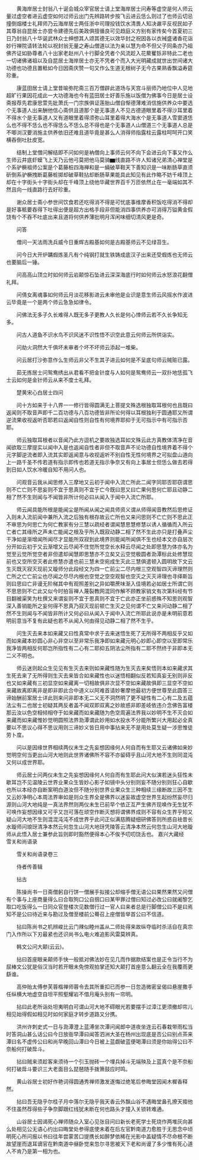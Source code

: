 <!-- { "loadSidebar": true } -->
　　黄海岸居士封翁八十诞会城众宰官居士请上堂海岸居士问寿等虚空是何人师云量过虚空者进云虚空如何过师云出门先辨路转步按飞云进云恁么则过了也师云切忌撞倒烟楼士礼拜师乃云海岸居士两任浙中司理投钱饮水清畏人知决谳平反视民如子其尊翁自昆居士亦尝令建德先后美政俱擅循良可见趋庭义方别有家传矣今首夏初三日乃封翁八十华诞武林众士绅想其人颂其德无以效华封之祝因各以衣裓盛诸香花诣妙行禅院请转法轮以祝封翁无量之寿山僧道以法为亲以慧为命不但父子同条亦乃祖佛齐证如胁尊者八十出家老赵州八十行脚全凭者个风流趁入花藂矍铄非特此二老也一切诸佛诸祖以及自昆居士海岸居士亦无不凭者个而入大光明藏成就世出世间诸大功德也功德且置秪如今日因斋庆赞一句又作么生道无根树子无今古果熟香飘溢寿筵珍重。

　　康蓝田居士请上堂昔喻弥陀斋三百万僧辟此道场与天宫斗丽师乃地位中人见地超旷行果因花成此一大功德海也今有蓝田居士好善乐施以饭僧为佛事今日是居士设斋报荐先君康思萱先妣萧氏一门宗族俱证莲胎山僧自惭德薄难消信施供养众中要选个无事道人出来酬他信心斋供且道那个是无事道人不见古德道眼里着不得沙耳里着不得水个是无事道人又有道眼里着得须弥山耳里着得大海水个是无事道人雪窦道恁么也不得不恁么也不得恁么不恁么总不得也是个无事道人山僧道三个无事道人总是不唧浏汉要消施主供养依旧还难且道毕竟是甚么人消得师指露柱云露柱呵呵开口笑横吞倒吐肚皮宽。

　　结制上堂僧问解结即不问如何是衲僧向上事师云何不向下会进云向下事又作么生师云井底虾蟆飞上天乃云他弓莫把他马莫骑▆线直路不许人知诸兄弟清心禅堂是个系驴橛祖师公案是个葛藤桩四海禅和是一緉破草鞋天下善知识是一味断肠草直须斫倒系驴橛拽断葛藤桩掷却破草鞋拈却断肠草果能具此知见有此作略不妨千峰顶上却在十字街头十字街头却在千峰顶上绕他华藏世界百千万匝依然止在一毫端如其不然且向一线直路行去好珍重。

　　谢众居士斋小参世间饮食若还吃得消不得是可忧底事维摩香积饭吃得消不得却是好事秪要吞得下吐得出便是超方出格手段非但能消四事供养亦可消得万镒黄金假饶有个不吞不吐底出来且道将何供养薄批明月浑闲味细切清风更是奇。

　　问答

　　僧问一天法雨洗兵威今日重辉古殿基如何是古殿基师云不见绿苔生。

　　问今日大开炉韝煆炼圣凡有个纯钢打就生铁铸成底汉子出来还受煆炼也无师云也要脑后一锤。

　　问高高山顶立时如何师云岩颠惊石坠进云深深海底行时如何师云水怒浪花翻僧礼拜。

　　问倩女离魂事如何师云月淡花移影进云未审他是业识是意生师云风摇水作波进云毕竟是一个是两个师云急急如律令。

　　问佛法无多子久长难得人既无多子更教人久长是何心悻师云若不久长争知无多。

　　问古人道鱼不识水鸟不识风迷不识性悟不识空此意云何师云所供诣实。

　　问劫火洞然大千俱坏未审者个坏不坏师云添起一堆柴。

　　问云居打沙弥意作么生师云非父不生其子进云如何是不呈底句师云贼赃已露。

　　茹无拣居士问鸳鸯绣出从君看不把金针度与人如何是鸳鸯师云一双扑地恁孤飞士云如何是金针师云从来不度士礼拜。

　　楚黄宋心白居士四问

　　问十方如来于十八界一一修行皆得圆满无上菩提文殊选根独取耳根何也且既曰返闻则不取音声即千二百功德与八百功德皆非所论何得以耳根独利于圆通耶又所谓逆流果收视返听否耶若曰返闻自性则自性有何境界耶抑于无可指示中有可指示否耶。

　　师云独取耳根者以音闻乃此方逗机之要故独选耳如文殊云此方真教体清净在音闻欲取三摩提实以闻中入是也返闻自性者非但不取音声不论功德自性境界着不得个元字脚逆流者即入流其实即返闻意与收视返听不别自性无性何境界之可拟盘山道向上一路千圣不传若道有指示即传也若道无指示争奈又有向上事居士但恁么做去若得到日如人饮水冷暖自知不用问人也。

　　问观音云我从闻思修入三摩地又云初于闻中入流亡所此二闻字同耶否耶窃谓思则不亡亡则不思妄则不宜于思真则不宜于亡今既曰思又曰亡果何思何亡耶且动静二相了然不生则闻与不闻皆非所计何必曰从闻入于闻中入流亡所耶。

　　师云闻具能所根是能闻尘是所闻从闻之闻具师资义谓从师得闻音教然后思修证入则未入流前闻中兼所入流之后独有根存故云亡所也又来问思则不亡亡则不思此正不审思为何思亡为何亡教家有分三慧以疏经者谓闻慧思慧修慧以诱人循循而入所云亡者亡其缘所之声未亡能闻之根及乎所入既寂动静二相了然不生此亦只是打叠声尘干净如是渐增闻所闻尽才显能所双寂到此境界则能闻所闻俱不生也经本文亦自层次分开如云初于又云渐增又云尽闻不住觉所觉空长水释云尽闻之处即思慧为体亦名为觉至云觉所觉空者非但遣却闻慧即思慧亦不立矣又云空觉极圆者泐潭标此处修慧现前也又空所空灭者此修慧亦遣也前三慧未空宛成生灭此三慧俱遣顿入圆明故下文云生灭既灭寂灭现前又璇师分此段经文为四一亡前尘二尽内根三空观智四灭谛理然则亡所之亡亡前尘也尽闻之尽尽内根也空觉之空空观智也空灭之灭灭谛理也寻绎斯旨则曰思曰亡非谩无阶梯其中有观照差别之异如嚼蔗味渐入佳境若必如居士所谓亡则不思思则不亡此又似今时拍盲禅人蔑裂教网混同作解不顾教家销文有次第科经有节目翻被渠笑为杜撰又来谓妄则不宜于思真则不宜于亡此亦正坐前惑殊不知思则观智深入善销能所之妄何得不思真乃寂灭现前顿亡生灭之见何谓不亡又来问动静二相了然不生则闻与不闻皆非所计又何必曰从闻入于闻中入流亡所耶此说亦是未明前意若明前意当不复有此疑也若不从闻入何由得见动静二相了然不生乎。

　　问生灭去来本如来藏又曰性真常中求于去来迷悟生死了无所得不两相反乎又如而如来藏本妙圆心非心非空以至非常乐我净即如来藏元明心妙即心即空以至即常乐我净皆两相反何耶岂所指性有二心有二耶抑五阴法尘所指有二耶不然终于非即本无二义不明也。

　　师云迷则起众生见见有生灭去来则如来藏性随为生灭去来矣悟则本如来藏求其生死去来了无所得则生灭去来皆合如来藏性也以迷悟相翻似反若知真妄无别则非反也又如来藏有三初显空如来藏离一切相故俱非次显不空如来藏故俱即三显空不空如来藏故离即离非是即非即此合中道义以阿难首请妙奢摩他最初方便世尊至此圆答三谛始酬前案居士详此则来问非即本无二义无不洞然明了更不疑性有二心有二及五蕴法尘有二也居士初疑其两反者盖不闻双即双离之妙故惑非即差岐依违介念佛告富楼那云汝以色空相倾相夺于如来藏而如来藏随为色空周遍法界我以妙明不生不灭合如来藏而如来藏惟妙觉明圆照法界泐潭谓此妙用如水投水不分能所繁兴大用起必全真要以不思议心得不思议用则三谛妙义皆日用中事拈来无不是用处莫生疑一涉思惟徒劳卜度。

　　问以是因缘世界相续两仪未生之先妄想因缘何人何自而有生耶又云诸佛如来妙觉明空何当更出山河大地则此世界诸佛所不容不亦留碍乎且山河大地不生则同混沌又何以成世界耶。

　　师云居士问两仪未生之先妄想因缘何人何自而有生耶此问大似演若迷头狂性未歇耳岂不见温陵云世界业果众生皆妙心影子如镜中头分别则妄不随分别则狂心自歇也所以本经亦自断案明白道汝但不随分别世界业果众生三种相续三缘断故三因不生又云妙净明心本周法界审如是则众生界全是佛界以迷妄故虚空世界生起纷然妄尽归源则山河大地纯是一真法界然则两仪未生已前早个依正互严生佛齐现唤作无生犹不可唤作妄想因缘又可乎又岂可落在顽空作断灭想将谓佛界成则不容有众生界乎矧又疑山河大地不生则混混沌沌不成世界乎此问正似满慈腾疑细研佛答则所惑自袪昔长水璇师问琅玡清净本然云何忽生山河大地玡凭陵答云清净本然云何忽生山河大地璇师从此悟入居士兼参此旨则即时豁然便得本心不俟予叨叨饶舌也。
嘉兴大藏经　雪关和尚语录


　　雪关和尚语录卷三

　　侍者传善辑

　　拈古

　　陈操尚书一日斋僧躬自行饼一僧展手拟接公却缩手僧无语公曰果然果然又问僧有个事与上座商量得么曰合取狗口公自掴口曰某甲罪过僧曰知过必改公曰就阇黎乞取口吃饭得么一日同众官登楼次见数僧行过一官人曰来者总是行脚僧公曰不是曰焉知不是公曰待近来与勘过及僧至楼前公蓦召上座僧皆举首公曰不信道。

　　拈曰陈尚书之机辨峻比云门辣似睦州盖从二师处得来故纵夺临时杀活自在真宗门入作所以下刃最紧也还识尚书么电火难追影风雷莫辨真。

　　韩文公问大颠(云云)。

　　拈曰首座眼亲颠师手快一般抵对佛法妙在见几而作据款结案也是正令当行不为屈棒文公犹是俗汉当时若开眼未免傍观拍掌还知大颠打首座意么翻云全在我覆雨更繇谁。

　　高仲贻太傅参芙蓉楷禅师蓉令去其所重扣已而参一日忽造微密呈偈曰悬崖撒手任纵横大地虚空自坦平照壑耀岩不借月庵头别有一帘明。

　　拈曰此老所诣处坦夷明白可谓山河大地不碍眼光若要摆手过漳江更须撤却帘儿相见始得假如相见时如何家庭才转步道路又分携。

　　洪州许刺史式一日与泐潭澄上蓝溥坐次潭问闻郎中道夜坐连云石春栽带雨松当时答洞山甚么话公曰今日放衙早潭曰闻答泗洲大圣在杨州出现底是否公曰别点茶来潭曰名不虚传公曰和尚早晚回山潭曰今日被上蓝觑破蓝便喝潭曰须是你始得公曰不奈船何打破戽斗。

　　拈曰贼来须趁客来须待一个引玉抛砖一个埋兵掉斗无端殃及上蓝真个是不奈船何打破戽斗要识三大老面目么琵琶随手拨箫鼓应时鸣。

　　黄山谷居士初好作艳词得圆通秀禅师激发遂悔过绝笔后参晦堂因闻木樨香释然。

　　拈曰吾无隐乎尔桂子月中落尔无隐乎我天香云外飘山谷不遇晦堂鼻孔撩天搊他不住虽然荐得些子争奈脚跟红线犹未断在何也路头才撞入关锁转难通。

　　山谷居士因谒死心禅师随众入室心见张目问曰新长老死学士死烧作两堆灰向甚么处相见公无语心约出曰晦堂处参得底使未着在后左官黔南道力愈胜于无思念中顷明死心所问报以书曰往年尝蒙苦口提携长如醉梦依稀在光影中盖疑情不尽命根不断故望崖而退耳谪官在黔南道中昼卧觉来忽尔寻思被天下老和尚谩了多少惟有死心道人不肯乃是第一相为也。

